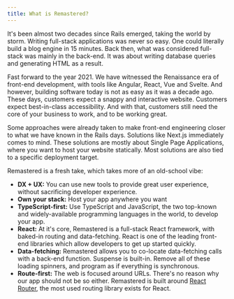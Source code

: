 ```yaml
---
title: What is Remastered?
---
```


It's been almost two decades since Rails emerged, taking the world by storm. Writing full-stack applications was never so easy. One could literally build a blog engine in 15 minutes. Back then, what was considered full-stack was mainly in the back-end. It was about writing database queries and generating HTML as a result.

Fast forward to the year 2021. We have witnessed the Renaissance era of front-end development, with tools like Angular, React, Vue and Svelte. And however, building software today is not as easy as it was a decade ago. These days, customers expect a snappy and interactive website. Customers expect best-in-class accessibility. And with that, customers still need the core of your business to work, and to be working great.

Some approaches were already taken to make front-end engineering closer to what we have known in the Rails days. Solutions like Next.js immediately comes to mind. These solutions are mostly about Single Page Applications, where you want to host your website statically. Most solutions are also tied to a specific deployment target.

Remastered is a fresh take, which takes more of an old-school vibe:

- **DX + UX:** You can use new tools to provide great user experience, without sacrificing developer experience.
- **Own your stack:** Host your app anywhere you want
- **TypeScript-first:** Use TypeScript and JavaScript, the two top-known and widely-available programming languages in the world, to develop your app.
- **React:** At it's core, Remastered is a full-stack React framework, with baked-in routing and data-fetching. React is one of the leading front-end libraries which allow developers to get up started quickly.
- **Data-fetching:** Remastered allows you to co-locate data-fetching calls with a back-end function. Suspense is built-in. Remove all of these loading spinners, and program as if everything is synchronous.
- **Route-first:** The web is focused around URLs. There's no reason why our app should not be so either. Remastered is built around [React Router](https://github.com/reacttraining/react-router), the most used routing library exists for React.
